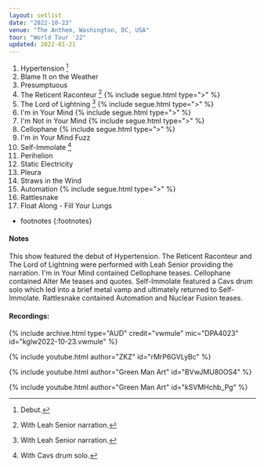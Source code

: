 ```yaml
---
layout: setlist
date: "2022-10-23"
venue: "The Anthem, Washington, DC, USA"
tour: "World Tour '22"
updated: 2022-01-21
---
```



 1. Hypertension
    [^1]
 2. Blame It on the Weather
 3. Presumptuous
 4. The Reticent Raconteur
    [^2]
    {% include segue.html type=">" %}
 5. The Lord of Lightning
    [^2]
    {% include segue.html type=">" %}
 6. I'm in Your Mind
    {% include segue.html type=">" %}
 7. I'm Not in Your Mind
    {% include segue.html type=">" %}
 8. Cellophane
     {% include segue.html type=">" %}
 9. I'm in Your Mind Fuzz
10. Self-Immolate
    [^3]
11. Perihelion
12. Static Electricity
13. Pleura
14. Straws in the Wind
15. Automation
    {% include segue.html type=">" %}
16. Rattlesnake
17. Float Along - Fill Your Lungs

<!--snippet-->
* footnotes
{:footnotes}
[^1]: Debut.
[^2]: With Leah Senior narration.
[^3]: With Cavs drum solo.


#### Notes

This show featured the debut of Hypertension. The Reticent Raconteur and The Lord of Lightning were performed with Leah Senior providing the narration. I'm in Your Mind contained Cellophane teases. Cellophane contained Alter Me teases and quotes. Self-Immolate featured a Cavs drum solo which led into a brief metal vamp and ultimately returned to Self-Immolate. Rattlesnake contained Automation and Nuclear Fusion teases.

#### Recordings:

{% include archive.html type="AUD" credit="vwmule" mic="DPA4023" id="kglw2022-10-23.vwmule" %}

{% include youtube.html author="ZKZ" id="rMrP6GVLyBc" %}

{% include youtube.html author="Green Man Art" id="BVwJMU80OS4" %}

{% include youtube.html author="Green Man Art" id="kSVMHchb_Pg" %}
